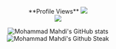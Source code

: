 
<!--
**MmahdiM79/MmahdiM79** is a ✨ _special_ ✨ repository because its `README.md` (this file) appears on your GitHub profile.

Here are some ideas to get you started:

- 🔭 I’m currently working on ...
- 🌱 I’m currently learning ...
- 👯 I’m looking to collaborate on ...
- 🤔 I’m looking for help with ...
- 💬 Ask me about ...
- 📫 How to reach me: ...
- 😄 Pronouns: ...
- ⚡ Fun fact: ...
-->




<p align="center">
 **Profile Views**
<img src="https://profile-counter.glitch.me/{melihbodr}/count.svg" /><br />
<img src="https://camo.githubusercontent.com/992babdffd8c74a1502de375fbdf7e4d54773242/68747470733a2f2f6d656469612e67697068792e636f6d2f6d656469612f53576f536b4e36447854737a71494b4571762f67697068792e676966" /><br />
 </p>

<p align="center">
  <img src="https://github-readme-stats.vercel.app/api?username=MmahdiM79&show_icons=true&theme=monokai" alt="Mohammad Mahdi's GitHub stats" /><br />
  <img src="https://github-readme-streak-stats.herokuapp.com/?user=MmahdiM79&theme=monokai" alt="Mohammad Mahdi's Github Steak" />
</p>

